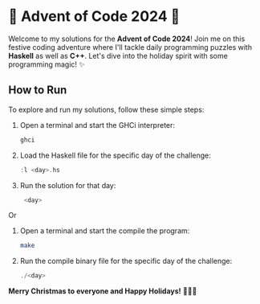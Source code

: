 # 🎄 Advent of Code 2024 🎄  
Welcome to my solutions for the **Advent of Code 2024**! Join me on this festive coding adventure where I'll tackle daily programming puzzles with **Haskell** as well as **C++**. Let's dive into the holiday spirit with some programming magic! ✨  

## How to Run  
To explore and run my solutions, follow these simple steps:  

1. Open a terminal and start the GHCi interpreter:  
   ```bash  
   ghci  
   ```
2. Load the Haskell file for the specific day of the challenge:
    ```haskell
    :l <day>.hs  
    ```
3. Run the solution for that day:
   ```haskell
    <day>
    ```

Or

1. Open a terminal and start the compile the program:  
   ```bash  
   make
   ```

2. Run the compile binary file for the specific day of the challenge:
    ```haskell
    ./<day>  
    ```
**Merry Christmas to everyone and Happy Holidays!** 🌟🎅🎁  